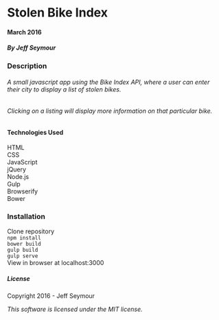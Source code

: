 # Stolen Bike Index
#### March 2016
##### By Jeff Seymour  

### Description
###### A small javascript app using the Bike Index API, where a user can enter their city to display a list of stolen bikes.  
###### Clicking on a listing will display more information on that particular bike.

#### Technologies Used

HTML  
CSS  
JavaScript  
jQuery  
Node.js  
Gulp  
Browserify  
Bower  

### Installation
Clone repository  
```npm install```  
```bower build```  
```gulp build```  
```gulp serve```  
View in browser at localhost:3000  

##### License
Copyright 2016 - Jeff Seymour

*This software is licensed under the MIT license.*
